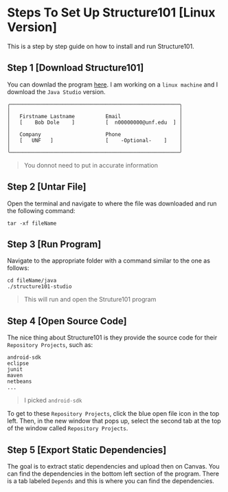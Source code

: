 # Steps To Set Up Structure101 [Linux Version]

This is a step by step guide on how to install and run Structure101.

## Step 1 [Download Structure101]

You can downlad the program [here](https://structure101.com/downloads/#downloads-section). I am working on a `linux machine` and I download the `Java Studio` version.

```
╭───────────────────────────────────────────────────────╮
│                                                       │
│   Firstname Lastname          Email                   │
│   [    Bob Dole    ]          [  n00000000@unf.edu  ] │
│                                                       │
│   Company                     Phone                   │
│   [   UNF   ]                 [    -Optional-    ]    │
│                                                       │
╰───────────────────────────────────────────────────────╯
```
> You donnot need to put in accurate information

## Step 2 [Untar File]

Open the terminal and navigate to where the file was downloaded and run the following command:

```
tar -xf fileName
```

## Step 3 [Run Program]

Navigate to the appropriate folder with a command similar to the one as follows:

```
cd fileName/java
./structure101-studio
```
> This will run and open the Struture101 program

## Step 4 [Open Source Code]

The nice thing about Structure101 is they provide the source code for their `Repository Projects`, such as:

```
android-sdk
eclipse
junit
maven
netbeans
...
```
> I picked `android-sdk`

To get to these `Repository Projects`, click the blue open file icon in the top left. Then, in the new window that pops up, select the second tab at the top of the window called `Repository Projects`.

## Step 5 [Export Static Dependencies]

The goal is to extract static dependencies and upload then on Canvas. You can find the dependencies in the bottom left section of the program. There is a tab labeled `Depends` and this is where you can find the dependencies.